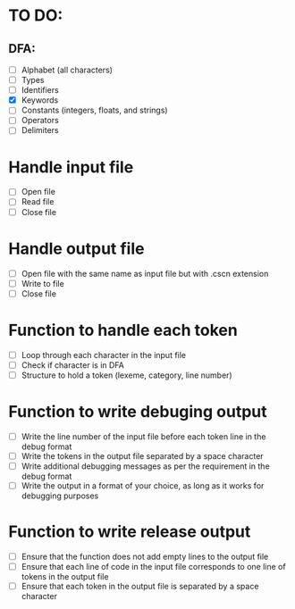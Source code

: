 # TO DO:
## DFA:
- [ ] Alphabet (all characters)
- [ ] Types 
- [ ] Identifiers
- [X] Keywords  
- [ ] Constants (integers, floats, and strings)
- [ ] Operators 
- [ ] Delimiters

# Handle input file
- [ ] Open file
- [ ] Read file
- [ ] Close file

# Handle output file
- [ ] Open file with the same name as input file but with .cscn extension
- [ ] Write to file
- [ ] Close file

# Function to handle each token
- [ ] Loop through each character in the input file
- [ ] Check if character is in DFA
- [ ] Structure to hold a token (lexeme, category, line number)

# Function to write debuging output
- [ ] Write the line number of the input file before each token line in the debug format
- [ ] Write the tokens in the output file separated by a space character
- [ ] Write additional debugging messages as per the requirement in the debug format
- [ ] Write the output in a format of your choice, as long as it works for debugging purposes

# Function to write release output

- [ ] Ensure that the function does not add empty lines to the output file
- [ ] Ensure that each line of code in the input file corresponds to one line of tokens in the output file
- [ ] Ensure that each token in the output file is separated by a space character